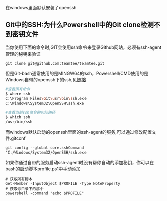 在windows里面默认安装了openssh

## Git中的SSH:为什么Powershell中的Git clone检测不到密钥文件
当你使用下面的命令时,GIT会使用ssh命令来登录Github网站，必须有ssh-agent管理的秘钥来验证
```
git clone git@github.com:teamtee/teamtee.git
```
但是Git-bash通常使用的是MINGW64的ssh，Powershell/CMD使用的是Windows自带的openssh下的ssh,见[链接](https://blog.brian.pub/blog/openssh-on-windows.html)
```bash
#查看所有命令
$ where ssh
C:\Program Files\Git\usr\bin\ssh.exe
C:\Windows\System32\OpenSSH\ssh.exe

#查看当前ssh命令的实际路径
$ which ssh
/usr/bin/ssh
```
而windows默认启动的openssh里面的ssh-agent的服务,可以通过修改配置文件.gitconf
```
git config --global core.sshCommand "C:/Windows/System32/OpenSSH/ssh.exe
```
如果你通过自带的服务启动ssh-agent时没有帮你自动的添加秘钥，你可以在bash的启动脚本profile.ps1中手动添加
```
# 获取所有脚本
Get-Member -InputObject $PROFILE -Type NoteProperty
# 获取你目录下的那个
powershell -command "echo $PROFILE"
```
